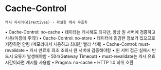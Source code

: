 # Cache-Control
	캐시 지시어(directives) - 확실한 캐시 무효화
• Cache-Control: no-cache
	• 데이터는 캐시해도 되지만, 항상 원 서버에 검증하고 사용(이름에 주의!)
• Cache-Control: no-store
	• 데이터에 민감한 정보가 있으므로 저장하면 안됨 (메모리에서 사용하고 최대한 빨리 삭제)
• Cache-Control: must-revalidate
	• 캐시 만료후 최초 조회시 원 서버에 검증해야함
	• 원 서버 접근 실패시 반드시 오류가 발생해야함 - 504(Gateway Timeout)
	• must-revalidate는 캐시 유효 시간이라면 캐시를 사용함
• Pragma: no-cache
	• HTTP 1.0 하위 호환